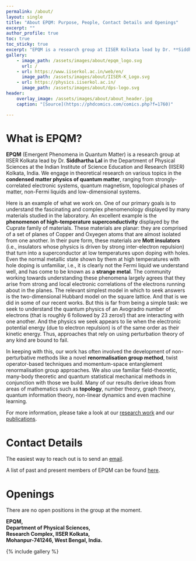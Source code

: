 ```yaml
---
permalink: /about/
layout: single
title: "About EPQM: Purpose, People, Contact Details and Openings"
excerpt: ""
author_profile: true
toc: true
toc_sticky: true
excerpt: "EPQM is a research group at IISER Kolkata lead by Dr. **Siddhartha Lal** in the Department of Physical Sciences at IISER Kolkata."
gallery:
    - image_path: /assets/images/about/epqm_logo.svg
      url: /
    - url: https://www.iiserkol.ac.in/web/en/
      image_path: /assets/images/about/IISER-K_Logo.svg
    - url: https://physics.iiserkol.ac.in/
      image_path: /assets/images/about/dps-logo.svg
header:
    overlay_image: /assets/images/about/about_header.jpg
    caption: "[Source](https://phdcomics.com/comics.php?f=1760)"

---
```


# What is EPQM?

**EPQM** (Emergent Phenomena in Quantum Matter) is a research group at IISER Kolkata lead by Dr. **Siddhartha Lal** in the Department of Physical Sciences at the Indian Institute of Science Education and Research (IISER) Kolkata, India. We engage in theoretical research on various topics in the **condensed matter physics of quantum matter**, ranging from strongly-correlated electronic systems, quantum magnetism, topological phases of matter, non-Fermi liquids and low-dimensional systems.

Here is an example of what we work on. One of our primary goals is to understand the fascinating and complex phenomenology displayed by many materials studied in the laboratory. An excellent example is the **phenomenon of high-temperature superconductivity** displayed by the Cuprate family of materials. These materials are planar: they are comprised of a set of planes of Copper and Oxyegen atoms that are almost isolated from one another. In their pure form, these materials are **Mott insulators** (i.e., insulators whose physics is driven by strong inter-electron repulsion) that turn into a superconductor at low temperatures upon doping with holes. Even the normal metallic state shown by them at high temperatures with hole doping is unfamiliar, i.e., it is clearly not the Fermi liquid we understand well, and has come to be known as a **strange metal**. The community working towards understanding these phenomena largely agrees that they arise from strong and local electronic correlations of the electrons running about in the planes. The relevant simplest model in which to seek answers is the two-dimensional Hubbard model on the square lattice. And that is we did in some of our recent works. But this is far from being a simple task: we seek to understand the quantum physics of an Avogradro number of electrons (that is roughly 6 followed by 23 zeros!) that are interacting with one another. And the physics we seek appears to lie when the electronic potential energy (due to electron repulsion) is of the same order as their kinetic energy. Thus, approaches that rely on using perturbation theory of any kind are bound to fail.     

In keeping with this, our work has often involved the development of non-perturbative methods like a novel **renormalisation group method**, twist operator-based techniques and momentum-space entanglement renormalisation group approaches. We also use familiar field-theoretic, many-body theoretic and quantum statistical mechanical methods in conjunction with those we build. Many of our results derive ideas from areas of mathematics such as **topology**, number theory, graph theory, quantum information theory, non-linear dynamics and even machine learning.

For more information, please take a look at our [research work](/research/) and our [publications](/research/#publications).

# Contact Details

The easiest way to reach out is to send an [email](mailto:slal@iiserkol.ac.in).

A list of past and present members of EPQM can be found [here](/people/).

# Openings

There are no open positions in the group at the moment.

**EPQM,<br>
Department of Physical Sciences,<br>
Research Complex, IISER Kolkata,<br>
Mohanpur-741246, West Bengal, India.**

{% include gallery %}

